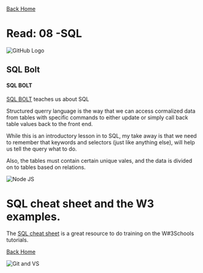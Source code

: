 [Back Home](https://thatvetdevrob.github.io/reading-notes/)

# Read: 08 -SQL

![GitHub Logo](https://smhttp-ssl-31623-sherocom.nexcesscdn.net/wp-content/uploads/2016/01/github-banner.png)

## SQL Bolt

#### SQL BOLT

[SQL BOLT](https://sqlbolt.com/) teaches us about SQL

Structured querry language is the way that we can access cormalized data from tables with specific commands to either update or simply call back table values back to the front end. 

While this is an introductory lesson in to SQL, my take away is that we need to remember that keywords and selectors (just like anything else), will help us tell the query what to do.

Also, the tables must contain certain unique vales, and the data is divided on to tables based on relations.

![Node JS](https://cdn.sqlservertutorial.net/wp-content/uploads/sql-server-select-customers-table.png)

# SQL cheat sheet and the W3 examples.

The [SQL cheat sheet](http://www.cheat-sheets.org/sites/sql.su/) is a great resource to do training on the W#3Schools tutorials. 

[Back Home](https://thatvetdevrob.github.io/reading-notes/)

![Git and VS ](https://andrewlock.net/content/images/2017/03/banner.PNG)

